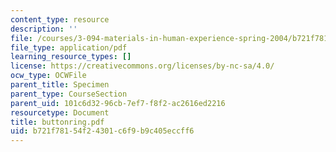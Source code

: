 ```yaml
---
content_type: resource
description: ''
file: /courses/3-094-materials-in-human-experience-spring-2004/b721f78154f24301c6f9b9c405eccff6_buttonring.pdf
file_type: application/pdf
learning_resource_types: []
license: https://creativecommons.org/licenses/by-nc-sa/4.0/
ocw_type: OCWFile
parent_title: Specimen
parent_type: CourseSection
parent_uid: 101c6d32-96cb-7ef7-f8f2-ac2616ed2216
resourcetype: Document
title: buttonring.pdf
uid: b721f781-54f2-4301-c6f9-b9c405eccff6
---
```

